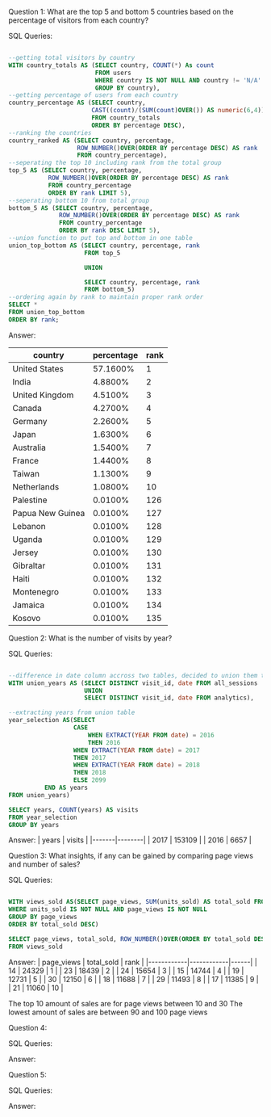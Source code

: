 Question 1: What are the top 5 and bottom 5 countries based on the percentage of visitors from each country?

SQL Queries:
```SQL

--getting total visitors by country
WITH country_totals AS (SELECT country, COUNT(*) As count
                        FROM users
                        WHERE country IS NOT NULL AND country != 'N/A'
                        GROUP BY country),
--getting percentage of users from each country
country_percentage AS (SELECT country, 
                       CAST((count)/(SUM(count)OVER()) AS numeric(6,4)) * 100 || '%' AS percentage 
                       FROM country_totals
                       ORDER BY percentage DESC),
--ranking the countries
country_ranked AS (SELECT country, percentage, 
                   ROW_NUMBER()OVER(ORDER BY percentage DESC) AS rank
                   FROM country_percentage),
--seperating the top 10 including rank from the total group
top_5 AS (SELECT country, percentage, 
           ROW_NUMBER()OVER(ORDER BY percentage DESC) AS rank
           FROM country_percentage
           ORDER BY rank LIMIT 5),
--seperating bottom 10 from total group
bottom_5 AS (SELECT country, percentage, 
              ROW_NUMBER()OVER(ORDER BY percentage DESC) AS rank
              FROM country_percentage
              ORDER BY rank DESC LIMIT 5),
--union function to put top and bottom in one table
union_top_bottom AS (SELECT country, percentage, rank 
                     FROM top_5

                     UNION

                     SELECT country, percentage, rank 
                     FROM bottom_5)
--ordering again by rank to maintain proper rank order					 
SELECT * 
FROM union_top_bottom
ORDER BY rank;

```

Answer: 

| country          | percentage | rank |
|------------------|------------|------|
| United States    | 57.1600%   | 1    |
| India            | 4.8800%    | 2    |
| United Kingdom   | 4.5100%    | 3    |
| Canada           | 4.2700%    | 4    |
| Germany          | 2.2600%    | 5    |
| Japan            | 1.6300%    | 6    |
| Australia        | 1.5400%    | 7    |
| France           | 1.4400%    | 8    |
| Taiwan           | 1.1300%    | 9    |
| Netherlands      | 1.0800%    | 10   |
| Palestine        | 0.0100%    | 126  |
| Papua New Guinea | 0.0100%    | 127  |
| Lebanon          | 0.0100%    | 128  |
| Uganda           | 0.0100%    | 129  |
| Jersey           | 0.0100%    | 130  |
| Gibraltar        | 0.0100%    | 131  |
| Haiti            | 0.0100%    | 132  |
| Montenegro       | 0.0100%    | 133  |
| Jamaica          | 0.0100%    | 134  |
| Kosovo           | 0.0100%    | 135  |



Question 2: What is the number of visits by year?

SQL Queries:
```SQL

--difference in date column accross two tables, decided to union them to get all values
WITH union_years AS (SELECT DISTINCT visit_id, date FROM all_sessions
                     UNION
                     SELECT DISTINCT visit_id, date FROM analytics),

--extracting years from union table					 
year_selection AS(SELECT
                  CASE
                      WHEN EXTRACT(YEAR FROM date) = 2016
                      THEN 2016
	              WHEN EXTRACT(YEAR FROM date) = 2017
	              THEN 2017
	              WHEN EXTRACT(YEAR FROM date) = 2018
	              THEN 2018
	              ELSE 2099
		  END AS years
FROM union_years)

SELECT years, COUNT(years) AS visits
FROM year_selection
GROUP BY years

```

Answer:
| years | visits |
|-------|--------|
| 2017  | 153109 |
| 2016  | 6657   |


Question 3: What insights, if any can be gained by comparing page views and number of sales?

SQL Queries:
```SQL

WITH views_sold AS(SELECT page_views, SUM(units_sold) AS total_sold FROM analytics
WHERE units_sold IS NOT NULL AND page_views IS NOT NULL 
GROUP BY page_views
ORDER BY total_sold DESC)

SELECT page_views, total_sold, ROW_NUMBER()OVER(ORDER BY total_sold DESC)
FROM views_sold

```

Answer:
| page_views | total_sold | rank |
|------------|------------|------|
| 14         | 24329      | 1    |
| 23         | 18439      | 2    |
| 24         | 15654      | 3    |
| 15         | 14744      | 4    |
| 19         | 12731      | 5    |
| 30         | 12150      | 6    |
| 18         | 11688      | 7    |
| 29         | 11493      | 8    |
| 17         | 11385      | 9    |
| 21         | 11060      | 10   |

The top 10 amount of sales are for page views between 10 and 30
The lowest amount of sales are between 90 and 100 page views



Question 4: 

SQL Queries:

Answer:



Question 5: 

SQL Queries:

Answer:
